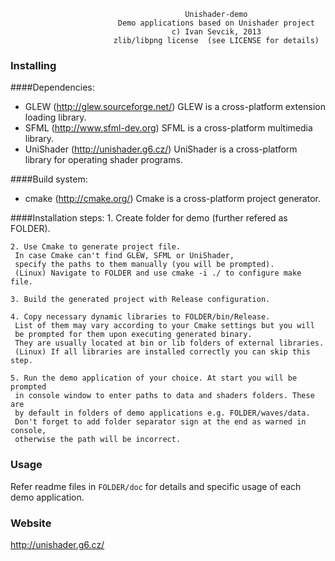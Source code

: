                                            Unishader-demo
                            Demo applications based on Unishader project
                                        c) Ivan Sevcik, 2013
                           zlib/libpng license  (see LICENSE for details)

### Installing
####Dependencies:
 - GLEW (http://glew.sourceforge.net/)
   GLEW is a cross-platform extension loading library.
 - SFML (http://www.sfml-dev.org)
   SFML is a cross-platform multimedia library.
 - UniShader (http://unishader.g6.cz/)
   UniShader is a cross-platform library for operating shader programs.

####Build system:
 - cmake (http://cmake.org/)
   Cmake is a cross-platform project generator.

####Installation steps:
    1. Create folder for demo (further refered as FOLDER).
    
    2. Use Cmake to generate project file. 
     In case Cmake can't find GLEW, SFML or UniShader,
     specify the paths to them manually (you will be prompted).
     (Linux) Navigate to FOLDER and use cmake -i ./ to configure make file.
     
    3. Build the generated project with Release configuration.
    
    4. Copy necessary dynamic libraries to FOLDER/bin/Release.
     List of them may vary according to your Cmake settings but you will
     be prompted for them upon executing generated binary.
     They are usually located at bin or lib folders of external libraries.
     (Linux) If all libraries are installed correctly you can skip this step.
     
    5. Run the demo application of your choice. At start you will be prompted
     in console window to enter paths to data and shaders folders. These are
     by default in folders of demo applications e.g. FOLDER/waves/data.
     Don't forget to add folder separator sign at the end as warned in console,
     otherwise the path will be incorrect.

### Usage
Refer readme files in `FOLDER/doc` for details and specific usage of each demo
application.  

### Website
http://unishader.g6.cz/
